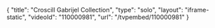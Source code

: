 {
    "title": "Croscill Gabrijel Collection",
    "type": "solo",
    "layout": "iframe-static",
    "videoId": "110000981",
    "url": "\/tvpembed\/110000981"
}